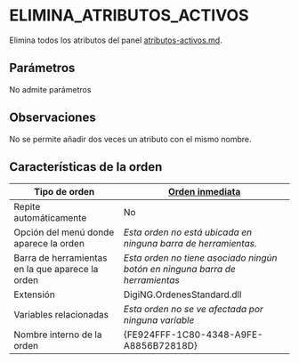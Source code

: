 # ELIMINA\_ATRIBUTOS\_ACTIVOS

Elimina todos los atributos del panel [atributos-activos.md](../../../paneles/atributos-activos.md).

## Parámetros

No admite parámetros

## Observaciones

No se permite añadir dos veces un atributo con el mismo nombre.



## Características de la orden

| Tipo de orden                                    | [Orden inmediata](eliminar-segmentos-cortos.md)                              |
| ------------------------------------------------ | ---------------------------------------------------------------------------- |
| Repite automáticamente                           | No                                                                           |
| Opción del menú donde aparece la orden           | _Esta orden no está ubicada en ninguna barra de herramientas._               |
| Barra de herramientas en la que aparece la orden | _Esta orden no tiene asociado ningún botón en ninguna barra de herramientas_ |
| Extensión                                        | DigiNG.OrdenesStandard.dll                                                   |
| Variables relacionadas                           | _Esta orden no se ve afectada por ninguna variable_                          |
| Nombre interno de la orden                       | {FE924FFF-1C80-4348-A9FE-A8856B72818D}                                       |

